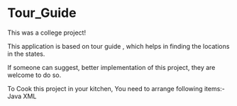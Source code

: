 # Tour_Guide
This was a college project!

This application is based on tour guide , which helps in finding the locations in the  states.

If someone can suggest, better implementation of this project, they are welcome to do so.

To Cook this project in your kitchen, You need to arrange following items:-
Java
XML

